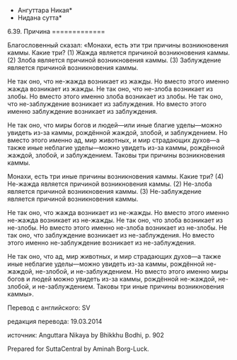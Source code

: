 * Ангуттара Никая*
* Нидана сутта*

6\.39\. Причина
\=\=\=\=\=\=\=\=\=\=\=\=\=

Благословенный сказал: «Монахи, есть эти три причины возникновения каммы\. Какие три? \(1\) Жажда является причиной возникновения каммы\. \(2\) Злоба является причиной возникновения каммы\. \(3\) Заблуждение является причиной возникновения каммы\.

Не так оно, что не\-жажда возникает из жажды\. Но вместо этого именно жажда возникает из жажды\. Не так оно, что не\-злоба возникает из злобы\. Но вместо этого именно злоба возникает из злобы\. Не так оно, что не\-заблуждение возникает из заблуждения\. Но вместо этого именно заблуждение возникает из заблуждения\.

Не так оно, что миры богов и людей—или иные благие уделы—можно увидеть из\-за каммы, рождённой жаждой, злобой, и заблуждением\. Но вместо этого именно ад, мир животных, и мир страдающих духов—а также иные неблагие уделы—можно увидеть из\-за каммы, рождённой жаждой, злобой, и заблуждением\. Таковы три причины возникновения каммы\.

Монахи, есть три иные причины возникновения каммы\. Какие три? \(4\) Не\-жажда является причиной возникновения каммы\. \(2\) Не\-злоба является причиной возникновения каммы\. \(3\) Не\-заблуждение является причиной возникновения каммы\.

Не так оно, что жажда возникает из не\-жажды\. Но вместо этого именно не\-жажда возникает из не\-жажды\. Не так оно, что злоба возникает из не\-злобы\. Но вместо этого именно не\-злоба возникает из не\-злобы\. Не так оно, что заблуждение возникает из не\-заблуждения\. Но вместо этого именно не\-заблуждение возникает из не\-заблуждения\.

Не так оно, что ад, мир животных, и мир страдающих духов—а также иные неблагие уделы—можно увидеть из\-за каммы, рождённой не\-жаждой, не\-злобой, и не\-заблуждением\. Но вместо этого именно миры богов и людей можно увидеть из\-за каммы, рождённой не\-жаждой, не\-злобой, и не\-заблуждением\. Таковы три иные причины возникновения каммы»\.

Перевод с английского: SV

редакция перевода: 19\.03\.2014

источник: Anguttara Nikaya by Bhikkhu Bodhi, p\. 902

Prepared for SuttaCentral by Aminah Borg\-Luck\.